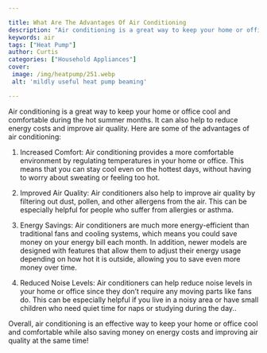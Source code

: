 ```yaml
---

title: What Are The Advantages Of Air Conditioning
description: "Air conditioning is a great way to keep your home or office cool and comfortable during the hot summer months. It can also help to...take a moment to check it out "
keywords: air
tags: ["Heat Pump"]
author: Curtis
categories: ["Household Appliances"]
cover: 
 image: /img/heatpump/251.webp
 alt: 'mildly useful heat pump beaming'

---
```


Air conditioning is a great way to keep your home or office cool and comfortable during the hot summer months. It can also help to reduce energy costs and improve air quality. Here are some of the advantages of air conditioning:

1. Increased Comfort: Air conditioning provides a more comfortable environment by regulating temperatures in your home or office. This means that you can stay cool even on the hottest days, without having to worry about sweating or feeling too hot.

2. Improved Air Quality: Air conditioners also help to improve air quality by filtering out dust, pollen, and other allergens from the air. This can be especially helpful for people who suffer from allergies or asthma.

3. Energy Savings: Air conditioners are much more energy-efficient than traditional fans and cooling systems, which means you could save money on your energy bill each month. In addition, newer models are designed with features that allow them to adjust their energy usage depending on how hot it is outside, allowing you to save even more money over time. 

4. Reduced Noise Levels: Air conditioners can help reduce noise levels in your home or office since they don’t require any moving parts like fans do. This can be especially helpful if you live in a noisy area or have small children who need quiet time for naps or studying during the day.. 

Overall, air conditioning is an effective way to keep your home or office cool and comfortable while also saving money on energy costs and improving air quality at the same time!
